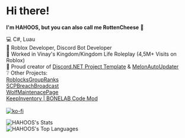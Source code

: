 # Hi there!

**I'm HAHOOS, but you can also call me RottenCheese** 🧀 

💻 C#, Luau <br />
🤖 Roblox Developer, Discord Bot Developer <br />
🏰 Worked in Vinay's Kingdom/Kingdom Life Roleplay (4,5M+ Visits on Roblox) <br />
🔨 Proud creator of [Discord.NET Project Template](https://github.com/HAHOOS/DiscordNET-Project-Template) & [MelonAutoUpdater](https://github.com/HAHOOS/MelonAutoUpdater) <br />
❔ Other Projects: <br />
[RoblocksGroupRanks](https://github.com/HAHOOS/RoblocksGroupRanks) <br />
[SCPBreachBroadcast](https://github.com/HAHOOS/SCPBreachBroadcast) <br />
[WolfMaintenacePage](https://github.com/HAHOOS/WolfMaintenancePage) <br />
[KeepInventory | BONELAB Code Mod](https://github.com/HAHOOS/KeepInventory) <br />
<br />
[![ko-fi](https://ko-fi.com/img/githubbutton_sm.svg)](https://ko-fi.com/R6R112PZVK)

![HAHOOS's Stats](https://github-readme-stats.vercel.app/api?username=HAHOOS&theme=dracula&show_icons=true&hide_border=true&count_private=true) <br />
![HAHOOS's Top Languages](https://github-readme-stats.vercel.app/api/top-langs/?username=HAHOOS&theme=dracula&show_icons=true&hide_border=true&layout=compact)

